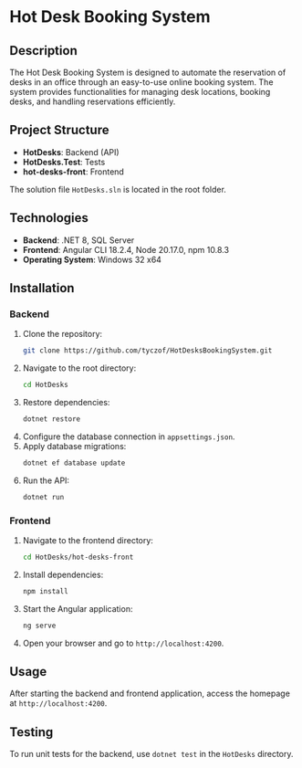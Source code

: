 # Hot Desk Booking System

## Description

The Hot Desk Booking System is designed to automate the reservation of desks in an office through an easy-to-use online booking system. 
The system provides functionalities for managing desk locations, booking desks, and handling reservations efficiently.

## Project Structure

- **HotDesks**: Backend (API)
- **HotDesks.Test**: Tests
- **hot-desks-front**: Frontend

The solution file `HotDesks.sln` is located in the root folder.

## Technologies

- **Backend**: .NET 8, SQL Server
- **Frontend**: Angular CLI 18.2.4, Node 20.17.0, npm 10.8.3
- **Operating System**: Windows 32 x64

## Installation

### Backend
1. Clone the repository:
    ```bash
    git clone https://github.com/tyczof/HotDesksBookingSystem.git
    ```
2. Navigate to the root directory:
    ```bash
    cd HotDesks
    ```
3. Restore dependencies:
    ```bash
    dotnet restore
    ```
4. Configure the database connection in `appsettings.json`.
5. Apply database migrations:
    ```bash
    dotnet ef database update
    ```
6. Run the API:
    ```bash
    dotnet run
    ```

### Frontend
1. Navigate to the frontend directory:
    ```bash
    cd HotDesks/hot-desks-front
    ```
2. Install dependencies:
    ```bash
    npm install
    ```
3. Start the Angular application:
    ```bash
    ng serve
    ```
4. Open your browser and go to `http://localhost:4200`.

## Usage

After starting the backend and frontend application, access the homepage at `http://localhost:4200`.

## Testing

To run unit tests for the backend, use `dotnet test` in the `HotDesks` directory.
